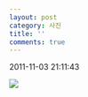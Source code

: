 ```yaml
---
layout: post
category: 사진
title: ''
comments: true
---
```

2011-11-03 21:11:43


![][link0]

  


[link0]:https://t1.daumcdn.net/cfile/tistory/180FAC4C4EB284F90D
